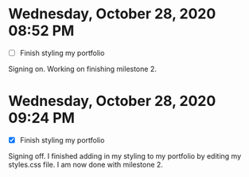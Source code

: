 # Wednesday, October 28, 2020 08:52 PM
- [ ] Finish styling my portfolio

Signing on. Working on finishing milestone 2. 

# Wednesday, October 28, 2020 09:24 PM
- [x] Finish styling my portfolio

Signing off. I finished adding in my styling to my portfolio by editing my styles.css file. I am now done with milestone 2. 
